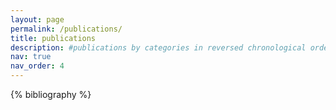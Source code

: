 ```yaml
---
layout: page
permalink: /publications/
title: publications
description: #publications by categories in reversed chronological order. generated by jekyll-scholar.
nav: true
nav_order: 4
---
```


<!-- _pages/publications.md -->

<!-- Bibsearch Feature -->

<!-- {% include bib_search.liquid %} -->

<div class="publications">

{% bibliography %}

</div>
